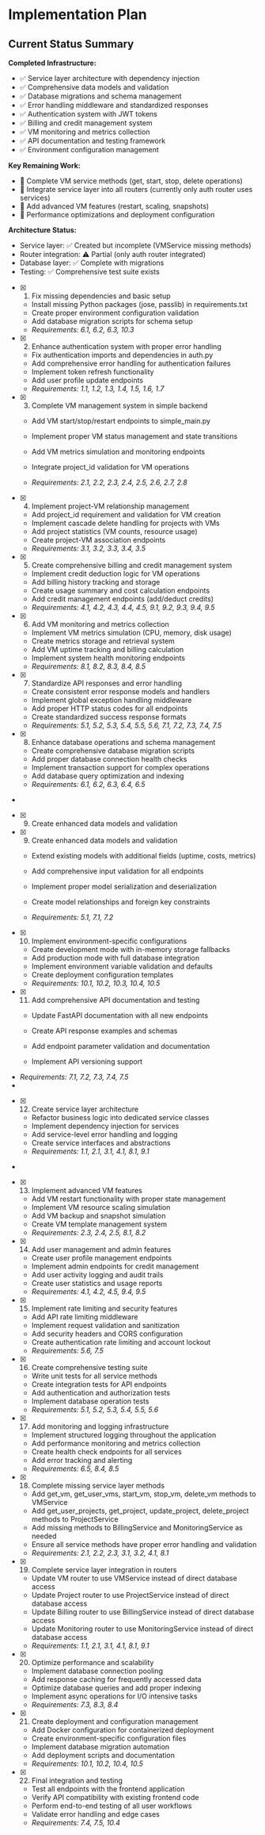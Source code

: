 # Implementation Plan

## Current Status Summary

**Completed Infrastructure:**

- ✅ Service layer architecture with dependency injection
- ✅ Comprehensive data models and validation
- ✅ Database migrations and schema management
- ✅ Error handling middleware and standardized responses
- ✅ Authentication system with JWT tokens
- ✅ Billing and credit management system
- ✅ VM monitoring and metrics collection
- ✅ API documentation and testing framework
- ✅ Environment configuration management

**Key Remaining Work:**

- 🔄 Complete VM service methods (get, start, stop, delete operations)
- 🔄 Integrate service layer into all routers (currently only auth router uses services)
- 🔄 Add advanced VM features (restart, scaling, snapshots)
- 🔄 Performance optimizations and deployment configuration

**Architecture Status:**

- Service layer: ✅ Created but incomplete (VMService missing methods)
- Router integration: ⚠️ Partial (only auth router integrated)
- Database layer: ✅ Complete with migrations
- Testing: ✅ Comprehensive test suite exists

- [x] 1. Fix missing dependencies and basic setup

  - Install missing Python packages (jose, passlib) in requirements.txt
  - Create proper environment configuration validation
  - Add database migration scripts for schema setup
  - _Requirements: 6.1, 6.2, 6.3, 10.3_

- [x] 2. Enhance authentication system with proper error handling

  - Fix authentication imports and dependencies in auth.py
  - Add comprehensive error handling for authentication failures
  - Implement token refresh functionality
  - Add user profile update endpoints
  - _Requirements: 1.1, 1.2, 1.3, 1.4, 1.5, 1.6, 1.7_

- [x] 3. Complete VM management system in simple backend

  - Add VM start/stop/restart endpoints to simple_main.py
  - Implement proper VM status management and state transitions
  - Add VM metrics simulation and monitoring endpoints
  - Integrate project_id validation for VM operations

  - _Requirements: 2.1, 2.2, 2.3, 2.4, 2.5, 2.6, 2.7, 2.8_

- [x] 4. Implement project-VM relationship management

  - Add project_id requirement and validation for VM creation
  - Implement cascade delete handling for projects with VMs
  - Add project statistics (VM counts, resource usage)
  - Create project-VM association endpoints
  - _Requirements: 3.1, 3.2, 3.3, 3.4, 3.5_

- [x] 5. Create comprehensive billing and credit management system

  - Implement credit deduction logic for VM operations
  - Add billing history tracking and storage
  - Create usage summary and cost calculation endpoints
  - Add credit management endpoints (add/deduct credits)
  - _Requirements: 4.1, 4.2, 4.3, 4.4, 4.5, 9.1, 9.2, 9.3, 9.4, 9.5_

- [x] 6. Add VM monitoring and metrics collection

  - Implement VM metrics simulation (CPU, memory, disk usage)
  - Create metrics storage and retrieval system
  - Add VM uptime tracking and billing calculation
  - Implement system health monitoring endpoints
  - _Requirements: 8.1, 8.2, 8.3, 8.4, 8.5_

- [x] 7. Standardize API responses and error handling

  - Create consistent error response models and handlers
  - Implement global exception handling middleware
  - Add proper HTTP status codes for all endpoints
  - Create standardized success response formats
  - _Requirements: 5.1, 5.2, 5.3, 5.4, 5.5, 5.6, 7.1, 7.2, 7.3, 7.4, 7.5_

- [x] 8. Enhance database operations and schema management

  - Create comprehensive database migration scripts
  - Add proper database connection health checks
  - Implement transaction support for complex operations
  - Add database query optimization and indexing
  - _Requirements: 6.1, 6.2, 6.3, 6.4, 6.5_

-
- [x] 9. Create enhanced data models and validation

- [x] 9. Create enhanced data models and validation

  - Extend existing models with additional fields (uptime, costs, metrics)
  - Add comprehensive input validation for all endpoints
  - Implement proper model serialization and deserialization
  - Create model relationships and foreign key constraints

  - _Requirements: 5.1, 7.1, 7.2_

- [x] 10. Implement environment-specific configurations

  - Create development mode with in-memory storage fallbacks
  - Add production mode with full database integration
  - Implement environment variable validation and defaults
  - Create deployment configuration templates
  - _Requirements: 10.1, 10.2, 10.3, 10.4, 10.5_

- [x] 11. Add comprehensive API documentation and testing

  - Update FastAPI documentation with all new endpoints
  - Create API response examples and schemas

  - Add endpoint parameter validation and documentation

  - Implement API versioning support

- _Requirements: 7.1, 7.2, 7.3, 7.4, 7.5_
-

- [x] 12. Create service layer architecture

  - Refactor business logic into dedicated service classes
  - Implement dependency injection for services
  - Add service-level error handling and logging
  - Create service interfaces and abstractions
  - _Requirements: 1.1, 2.1, 3.1, 4.1, 8.1, 9.1_

-

- [x] 13. Implement advanced VM features

  - Add VM restart functionality with proper state management
  - Implement VM resource scaling simulation
  - Add VM backup and snapshot simulation
  - Create VM template management system
  - _Requirements: 2.3, 2.4, 2.5, 8.1, 8.2_

- [x] 14. Add user management and admin features

  - Create user profile management endpoints
  - Implement admin endpoints for credit management
  - Add user activity logging and audit trails
  - Create user statistics and usage reports
  - _Requirements: 4.1, 4.2, 4.5, 9.4, 9.5_

- [x] 15. Implement rate limiting and security features

  - Add API rate limiting middleware
  - Implement request validation and sanitization
  - Add security headers and CORS configuration
  - Create authentication rate limiting and account lockout
  - _Requirements: 5.6, 7.5_

- [x] 16. Create comprehensive testing suite

  - Write unit tests for all service methods
  - Create integration tests for API endpoints
  - Add authentication and authorization tests
  - Implement database operation tests
  - _Requirements: 5.1, 5.2, 5.3, 5.4, 5.5, 5.6_

- [x] 17. Add monitoring and logging infrastructure

  - Implement structured logging throughout the application
  - Add performance monitoring and metrics collection
  - Create health check endpoints for all services
  - Add error tracking and alerting
  - _Requirements: 6.5, 8.4, 8.5_

- [x] 18. Complete missing service layer methods

  - Add get_vm, get_user_vms, start_vm, stop_vm, delete_vm methods to VMService
  - Add get_user_projects, get_project, update_project, delete_project methods to ProjectService
  - Add missing methods to BillingService and MonitoringService as needed
  - Ensure all service methods have proper error handling and validation
  - _Requirements: 2.1, 2.2, 2.3, 3.1, 3.2, 4.1, 8.1_

- [x] 19. Complete service layer integration in routers

  - Update VM router to use VMService instead of direct database access
  - Update Project router to use ProjectService instead of direct database access
  - Update Billing router to use BillingService instead of direct database access
  - Update Monitoring router to use MonitoringService instead of direct database access
  - _Requirements: 1.1, 2.1, 3.1, 4.1, 8.1, 9.1_

- [x] 20. Optimize performance and scalability

  - Implement database connection pooling
  - Add response caching for frequently accessed data
  - Optimize database queries and add proper indexing
  - Implement async operations for I/O intensive tasks
  - _Requirements: 7.3, 8.3, 8.4_

- [x] 21. Create deployment and configuration management

  - Add Docker configuration for containerized deployment
  - Create environment-specific configuration files
  - Implement database migration automation
  - Add deployment scripts and documentation
  - _Requirements: 10.1, 10.2, 10.4, 10.5_

- [x] 22. Final integration and testing


  - Test all endpoints with the frontend application
  - Verify API compatibility with existing frontend code
  - Perform end-to-end testing of all user workflows
  - Validate error handling and edge cases
  - _Requirements: 7.4, 7.5, 10.4_
